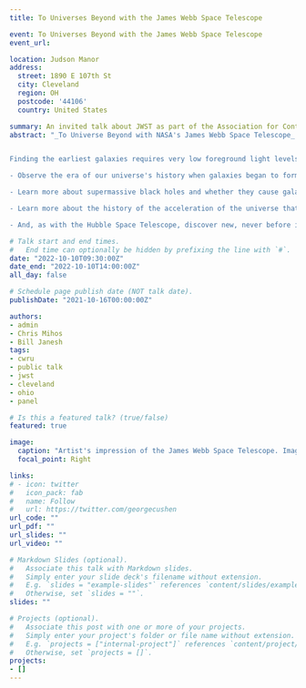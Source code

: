 ```yaml
---
title: To Universes Beyond with the James Webb Space Telescope

event: To Universes Beyond with the James Webb Space Telescope
event_url: 

location: Judson Manor
address:
  street: 1890 E 107th St 
  city: Cleveland
  region: OH
  postcode: '44106'
  country: United States

summary: An invited talk about JWST as part of the Association for Continuing Education Lecture Day.  
abstract: "_To Universe Beyond with NASA's James Webb Space Telescope_ is the topic for the 2022 Grazella Shepherd Lecture Day. Professor Chris Mihos and his graduate student Ray Garner of the CWRU Astronomy Department will be speaking this morning. This year's moderator, Dr. Bill Janesh, who will be presenting your questions during the afternoon Q&A, is also in the same department. Our speakers will address the wonder, purpose, and future of the WJST as it sends back information about the origin and development of universe far beyond our known or imagined ones. Why, we may ask, is this important? 


Finding the earliest galaxies requires very low foreground light levels, ultra-sharp images over large areas, and studies at many infrared wavelengths, a combination of observing conditions only available from space. The JWST, launched on December 21, 2021, provides these unique conditions and will help scientists to, among many things

- Observe the era of our universe's history when galaxies began to form;

- Learn more about supermassive black holes and whether they cause galaxies or vice versa; 

- Learn more about the history of the acceleration of the universe that we attribute to dark energy;

- And, as with the Hubble Space Telescope, discover new, never before imagined space events."

# Talk start and end times.
#   End time can optionally be hidden by prefixing the line with `#`.
date: "2022-10-10T09:30:00Z"
date_end: "2022-10-10T14:00:00Z"
all_day: false

# Schedule page publish date (NOT talk date).
publishDate: "2021-10-16T00:00:00Z"

authors: 
- admin
- Chris Mihos
- Bill Janesh
tags: 
- cwru
- public talk
- jwst
- cleveland
- ohio
- panel

# Is this a featured talk? (true/false)
featured: true

image:
  caption: "Artist's impression of the James Webb Space Telescope. Image Credit: [ESA/ATG medialab](https://www.esa.int/ESA_Multimedia/Images/2021/03/Artist_s_impression_of_the_James_Webb_Space_Telescope)"
  focal_point: Right

links:
# - icon: twitter
#   icon_pack: fab
#   name: Follow
#   url: https://twitter.com/georgecushen
url_code: ""
url_pdf: ""
url_slides: ""
url_video: ""

# Markdown Slides (optional).
#   Associate this talk with Markdown slides.
#   Simply enter your slide deck's filename without extension.
#   E.g. `slides = "example-slides"` references `content/slides/example-slides.md`.
#   Otherwise, set `slides = ""`.
slides: ""

# Projects (optional).
#   Associate this post with one or more of your projects.
#   Simply enter your project's folder or file name without extension.
#   E.g. `projects = ["internal-project"]` references `content/project/deep-learning/index.md`.
#   Otherwise, set `projects = []`.
projects:
- []
---
```


<!-- {{% callout note %}}
Click on the **Slides** button above to view the built-in slides feature.
{{% /callout %}}

Slides can be added in a few ways:

- **Create** slides using Wowchemy's [*Slides*](https://wowchemy.com/docs/managing-content/#create-slides) feature and link using `slides` parameter in the front matter of the talk file
- **Upload** an existing slide deck to `static/` and link using `url_slides` parameter in the front matter of the talk file
- **Embed** your slides (e.g. Google Slides) or presentation video on this page using [shortcodes](https://wowchemy.com/docs/writing-markdown-latex/).

Further event details, including [page elements](https://wowchemy.com/docs/writing-markdown-latex/) such as image galleries, can be added to the body of this page. -->
